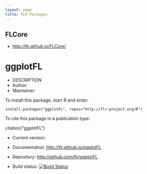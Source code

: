 ```yaml
---
layout: page
title: FLR Packages
---
```


## FLCore

- http://flr.github.io/FLCore/

# ggplotFL

- DESCRIPTION
- Author:
- Maintainer:

To install this package, start R and enter:

	install.packages("ggplotFL", repos="http://flr-project.org/R")

To cite this package in a publication type:

  citation("ggplotFL")



- Current version:

- Documentation: http://flr.github.io/ggplotFL

- Repository: <http://github.com/flr/ggplotFL>

- Build status: [![Build Status](https://travis-ci.org/flr/ggplotFL.svg?branch=master)](https://travis-ci.org/flr/ggplotFL)
